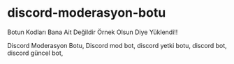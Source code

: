 # discord-moderasyon-botu
Botun Kodları Bana Ait Değildir Örnek Olsun Diye Yüklendi!!


Discord Moderasyon Botu,
Discord mod bot,
discord yetki botu,
discord bot,
discord güncel bot,
